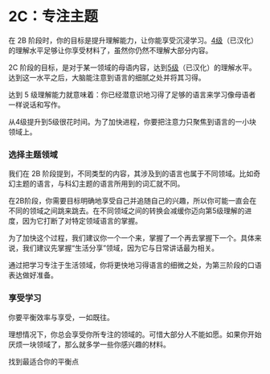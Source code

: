 # 2C：专注主题

在 2B 阶段时，你的目标是提升理解能力，让你能享受沉浸学习。[4级](https://zhuanlan.zhihu.com/p/567218773)（已汉化）的理解水平足够让你享受材料了，虽然你仍然不理解大部分内容。

2C 阶段的目标，是对于某一领域的母语内容，达到[5级](https://zhuanlan.zhihu.com/p/567218773)（已汉化）的理解水平。达到这一水平之后，大脑能注意到语言的细腻之处并将其习得。

达到 5 级理解能力就意味着：你已经潜意识地习得了足够的语言来学习像母语者一样说话和写作。

从4级提升到5级很花时间。为了加快进程，你要把注意力只聚焦到语言的一小块领域上。

### 选择主题领域

我们在 2B 阶段提到，不同类型的内容，其涉及到的语言也属于不同领域。比如奇幻主题的语言，与科幻主题的语言所用到的词汇就不同。

在2B阶段，你需要目标明确地享受自己并追随自己的兴趣，所以你可能一直会在不同的领域之间跳来跳去。在不同领域之间的转换会减缓你迈向第5级理解的进度，因为它打断了对特定领域语言的掌握。

为了加快这个过程，我们建议你一个一个来，掌握了一个再去掌握下一个。具体来说，我们建议先掌握“生活分享”领域，因为它与日常讲话最为相关。

通过把学习专注于生活领域，你将更快地习得语言的细微之处，为第三阶段的口语表达做好准备。

### 享受学习

你要平衡效率与享受，一如既往。

理想情况下，你总会享受你所专注的领域的。可惜大部分人不能如愿。如果你开始厌烦一块领域了，那么就多学一些你感兴趣的材料。

找到最适合你的平衡点